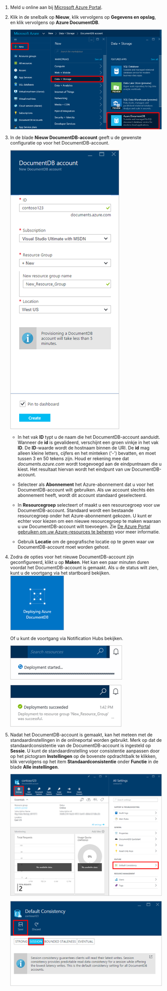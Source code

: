 1.  Meld u online aan bij [Microsoft Azure Portal](https://portal.azure.com/).
2.  Klik in de snelbalk op **Nieuw**, klik vervolgens op **Gegevens en opslag**, en klik vervolgens op **Azure DocumentDB**.

    ![Schermopname van de Azure Portal voor het maken van een database, waarbij de knop Nieuw, Gegevens en opslag in de blade Maken en Azure DocumentDB in de blade Gegevens zijn gemarkeerd](./media/documentdb-create-dbaccount/create-nosql-db-databases-json-tutorial-1.png)  

3. In de blade **Nieuw DocumentDB-account** geeft u de gewenste configuratie op voor het DocumentDB-account.

    ![Schermopname van de nieuwe DocumentDB-blade](./media/documentdb-create-dbaccount/create-nosql-db-databases-json-tutorial-2.png)


    - In het vak **ID** typt u de naam die het DocumentDB-account aanduidt.  Wanneer de **id** is gevalideerd, verschijnt een groen vinkje in het vak **ID**. De **ID**-waarde wordt de hostnaam binnen de URI. De **id** mag alleen kleine letters, cijfers en het minteken ('-') bevatten, en moet tussen 3 en 50 tekens zijn. Houd er rekening mee dat *documents.azure.com* wordt toegevoegd aan de eindpuntnaam die u kiest. Het resultaat hiervan wordt het eindpunt van uw DocumentDB-account.

    - Selecteer als **Abonnement** het Azure-abonnement dat u voor het DocumentDB-account wilt gebruiken. Als uw account slechts één abonnement heeft, wordt dit account standaard geselecteerd.

    - In **Resourcegroep** selecteert of maakt u een resourcegroep voor uw DocumentDB-account.  Standaard wordt een bestaande resourcegroep onder het Azure-abonnement gekozen.  U kunt er echter voor kiezen om een nieuwe resourcegroep te maken waaraan u uw DocumentDB-account wilt toevoegen. Zie [De Azure Portal gebruiken om uw Azure-resources te beheren](resource-group-portal.md) voor meer informatie.

    - Gebruik **Locatie** om de geografische locatie op te geven waar uw DocumentDB-account moet worden gehost.   

4.  Zodra de opties voor het nieuwe DocumentDB-account zijn geconfigureerd, klikt u op **Maken**.  Het kan een paar minuten duren voordat het DocumentDB-account is gemaakt.  Als u de status wilt zien, kunt u de voortgang via het startboard bekijken.  
    ![Schermopname van de tegel Maken op het startboard - Onlinedatabase maken](./media/documentdb-create-dbaccount/create-nosql-db-databases-json-tutorial-3.png)  

    Of u kunt de voortgang via Notification Hubs bekijken.  

    ![Snel databases maken: schermopname van Notification Hubs, waarop wordt weergegeven dat het DocumentDB-account wordt gemaakt](./media/documentdb-create-dbaccount/create-nosql-db-databases-json-tutorial-4.png)  

    ![Schermopname van Notification Hubs, waarop wordt weergegeven dat het DocumentDB-account is gemaakt en naar een resourcegroep is geïmplementeerd - melding van Onlinedatabase maken](./media/documentdb-create-dbaccount/create-nosql-db-databases-json-tutorial-5.png)

5.  Nadat het DocumentDB-account is gemaakt, kan het meteen met de standaardinstellingen in de onlineportal worden gebruikt. Merk op dat de standaardconsistentie van de DocumentDB-account is ingesteld op **Sessie**.  U kunt de standaardinstelling voor consistentie aanpassen door op het pictogram **Instellingen** op de bovenste opdrachtbalk te klikken, klik vervolgens op het item **Standaardconsistentie** onder **Functie** in de blade **Alle instellingen**.

    ![Schermopname van de blade Resourcegroep - begin met het ontwikkelen van de toepassing](./media/documentdb-create-dbaccount/create-nosql-db-databases-json-tutorial-6.png)  

    ![Schermopname van de blade Consistentieniveau - sessie Consistentie](./media/documentdb-create-dbaccount/create-nosql-db-databases-json-tutorial-7.png)  

[Procedure: een DocumentDB-account maken]: #Howto
[Volgende stappen]: #NextSteps
[documentdb-manage]:../articles/documentdb/documentdb-manage.md



<!--HONumber=Jun16_HO2-->


